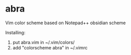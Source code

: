abra
====

Vim color scheme based on Notepad++ obsidian scheme

Installing:

1. put abra.vim in ~/.vim/colors/
2. add "colorscheme abra" in ~/.vimrc
